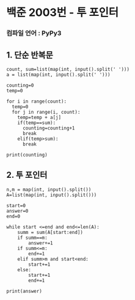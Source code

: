 백준 2003번 - 투 포인터
=============
### 컴파일 언어 : PyPy3

## 1. 단순 반복문

    count, sum=list(map(int, input().split(' ')))
    a = list(map(int, input().split(' ')))

    counting=0
    temp=0

    for i in range(count):
      temp=0
      for j in range(i, count):
        temp=temp + a[j]
        if(temp==sum):
          counting=counting+1
          break
        elif(temp>sum):
          break

    print(counting)

## 2. 투 포인터

    n,m = map(int, input().split())
    A=list(map(int, input().split()))

    start=0
    answer=0
    end=0

    while start <=end and end<=len(A):
        summ = sum(A[start:end])
        if summ==m:
            answer+=1
        if summ<=m:
            end+=1
        elif summ>m and start<end:
            start+=1
        else:
            start+=1
            end+=1

    print(answer)